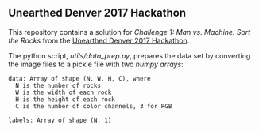 ## Unearthed Denver 2017 Hackathon

This repository contains a solution for *Challenge 1: Man vs. Machine: Sort the Rocks* from the 
[Unearthed Denver 2017 Hackathon](https://unearthed.solutions/hackathons/unearthed-denver-2017/).

The python script, *utils/data_prep.py*, prepares the data set by converting the image files to a pickle file with two *numpy arrays*:
```
data: Array of shape (N, W, H, C), where
  N is the number of rocks
  W is the width of each rock
  H is the height of each rock
  C is the number of color channels, 3 for RGB

labels: Array of shape (N, 1)
```
